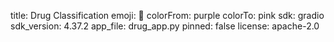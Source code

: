 title: Drug Classification
emoji: 🦀
colorFrom: purple
colorTo: pink
sdk: gradio
sdk_version: 4.37.2
app_file: drug_app.py
pinned: false
license: apache-2.0